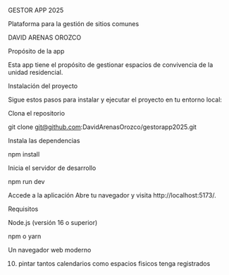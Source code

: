 GESTOR APP 2025

Plataforma para la gestión de sitios comunes

DAVID ARENAS OROZCO

Propósito de la app

Esta app tiene el propósito de gestionar espacios de convivencia de la unidad residencial.

Instalación del proyecto

Sigue estos pasos para instalar y ejecutar el proyecto en tu entorno local:

Clona el repositorio

git clone git@github.com:DavidArenasOrozco/gestorapp2025.git

Instala las dependencias

npm install

Inicia el servidor de desarrollo

npm run dev

Accede a la aplicación
Abre tu navegador y visita http://localhost:5173/.

Requisitos

Node.js (versión 16 o superior)

npm o yarn

Un navegador web moderno

10. pintar tantos calendarios como espacios fisicos tenga registrados